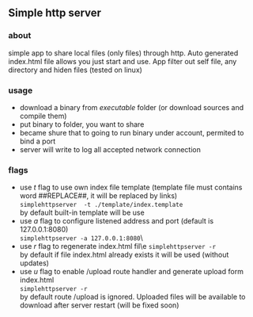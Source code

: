 ## Simple http server
### about
simple app to share local files (only files) through http. Auto generated index.html file allows you just start and use. App filter out self file, any directory and hiden files (tested on linux)

 ### usage
 + download a binary from _executable_ folder (or download sources and compile them)
 + put binary to folder, you want to share
 + became shure that to going to run binary under  account, permited to bind a port
 + server will write to log all accepted network connection

 ### flags
 + use _t_ flag to use own index file template (template file must contains word ##REPLACE##, it will be replaced by links)\
 ``` simplehttpserver  -t ./template/index.template ```\
 by default built-in template will be use 
 + use _a_ flag to configure listened address and port (default is 127.0.0.1:8080)\
 ``` simplehttpserver -a 127.0.0.1:8080 ```\
 + use _r_ flag to regenerate index.html fil\e
 ``` simplehttpserver -r ```\
 by default if file index.html already exists it will be used (without updates)
 + use _u_ flag to enable /upload route handler and generate upload form index.html\
 ``` simplehttpserver -r ```\
 by default route /upload is ignored. Uploaded files will be available to download after server restart (will be fixed soon)